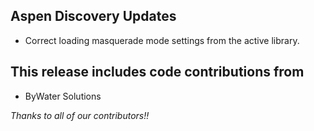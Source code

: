 ## Aspen Discovery Updates
- Correct loading masquerade mode settings from the active library. 

## This release includes code contributions from
- ByWater Solutions

_Thanks to all of our contributors!!_